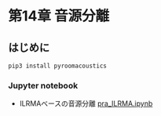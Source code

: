 # 第14章 音源分離
## はじめに
```
pip3 install pyroomacoustics
```

### Jupyter notebook
- ILRMAベースの音源分離 [pra_ILRMA.ipynb](https://nbviewer.jupyter.org/github/tam17aki/speech_process_exercise/blob/master/AudioSourceSeparation/pra_ILRMA.ipynb)
